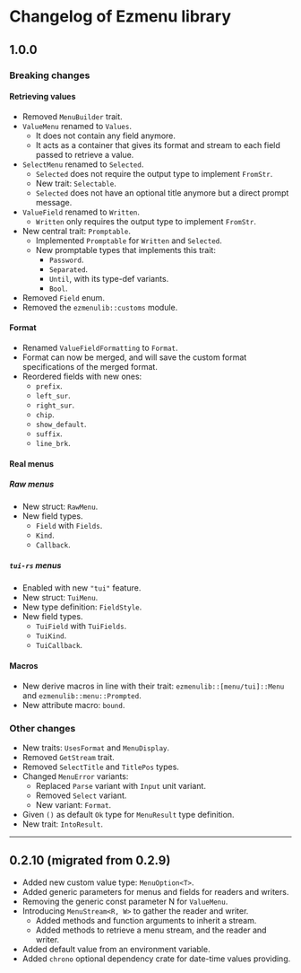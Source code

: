 # Changelog of Ezmenu library

## 1.0.0

### Breaking changes

#### Retrieving values

* Removed `MenuBuilder` trait.
* `ValueMenu` renamed to `Values`.
  * It does not contain any field anymore.
  * It acts as a container that gives its format and stream to each field passed to retrieve a value.
* `SelectMenu` renamed to `Selected`.
  * `Selected` does not require the output type to implement `FromStr`.
  * New trait: `Selectable`.
  * `Selected` does not have an optional title anymore but a direct prompt message.
* `ValueField` renamed to `Written`.
  * `Written` only requires the output type to implement `FromStr`.
* New central trait: `Promptable`.
  * Implemented `Promptable` for `Written` and `Selected`.
  * New promptable types that implements this trait:
    * `Password`.
    * `Separated`.
    * `Until`, with its type-def variants.
    * `Bool`.
* Removed `Field` enum.
* Removed the `ezmenulib::customs` module.

#### Format

* Renamed `ValueFieldFormatting` to `Format`.
* Format can now be merged, and will save the custom format specifications of the merged format.
* Reordered fields with new ones:
  * `prefix`.
  * `left_sur`.
  * `right_sur`.
  * `chip`.
  * `show_default`.
  * `suffix`.
  * `line_brk`.

#### Real menus

##### Raw menus

* New struct: `RawMenu`.
* New field types.
  * `Field` with `Fields`.
  * `Kind`.
  * `Callback`.

##### `tui-rs` menus

* Enabled with new `"tui"` feature.
* New struct: `TuiMenu`.
* New type definition: `FieldStyle`.
* New field types.
  * `TuiField` with `TuiFields`.
  * `TuiKind`.
  * `TuiCallback`.

#### Macros

* New derive macros in line with their trait: `ezmenulib::[menu/tui]::Menu` and `ezmenulib::menu::Prompted`.
* New attribute macro: `bound`.

### Other changes

* New traits: `UsesFormat` and `MenuDisplay`.
* Removed `GetStream` trait.
* Removed `SelectTitle` and `TitlePos` types.
* Changed `MenuError` variants:
  * Replaced `Parse` variant with `Input` unit variant.
  * Removed `Select` variant.
  * New variant: `Format`.
* Given `()` as default `Ok` type for `MenuResult` type definition.
* New trait: `IntoResult`.

---

## 0.2.10 (migrated from 0.2.9)

* Added new custom value type: `MenuOption<T>`.
* Added generic parameters for menus and fields for readers and writers.
* Removing the generic const parameter N for `ValueMenu`.
* Introducing `MenuStream<R, W>` to gather the reader and writer.
  * Added methods and function arguments to inherit a stream.
  * Added methods to retrieve a menu stream, and the reader and writer.
* Added default value from an environment variable.
* Added `chrono` optional dependency crate for date-time values providing.